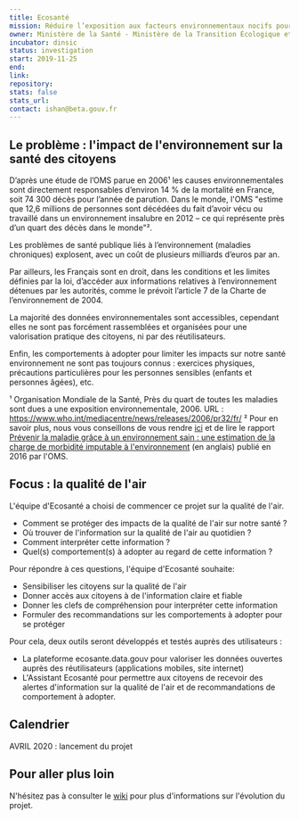 ```yaml
---
title: Ecosanté
mission: Réduire l’exposition aux facteurs environnementaux nocifs pour la santé
owner: Ministère de la Santé - Ministère de la Transition Écologique et Solidaire
incubator: dinsic 
status: investigation
start: 2019-11-25 
end: 
link:
repository:
stats: false 
stats_url: 
contact: ishan@beta.gouv.fr
---
```


## Le problème : l'impact de l'environnement sur la santé des citoyens

D’après une étude de l’OMS parue en 2006¹ les causes environnementales sont directement responsables d’environ 14 % de la mortalité en France, soit 74 300 décès pour l’année de parution. Dans le monde, l'OMS "estime que 12,6 millions de personnes sont décédées du fait d’avoir vécu ou travaillé dans un environnement insalubre en 2012 – ce qui représente près d’un quart des décès dans le monde"². 

Les problèmes de santé publique liés à l’environnement (maladies chroniques) explosent, avec un coût de plusieurs milliards d’euros par an.

Par ailleurs, les Français sont en droit, dans les conditions et les limites définies par la loi, d’accéder aux informations relatives à l’environnement détenues par les autorités, comme le prévoit l’article 7 de la Charte de l’environnement de 2004. 

La majorité des données environnementales sont accessibles, cependant elles ne sont pas forcément rassemblées et organisées pour une valorisation pratique des citoyens, ni par des réutilisateurs. 

Enfin, les comportements à adopter pour limiter les impacts sur notre santé environnement ne sont pas toujours connus : exercices physiques, précautions particulières pour les personnes sensibles (enfants et personnes âgées), etc.

¹ Organisation Mondiale de la Santé, Près du quart de toutes les maladies sont dues a une exposition environnementale, 2006. URL : https://www.who.int/mediacentre/news/releases/2006/pr32/fr/
² Pour en savoir plus, nous vous conseillons de vous rendre [ici](https://www.who.int/features/factfiles/environmental-disease-burden/fr/) et de lire le rapport [Prévenir la maladie grâce à un environnement sain : une estimation de la charge de morbidité imputable à l'environnement](https://apps.who.int/iris/bitstream/handle/10665/204585/9789241565196_eng.pdf;jsessionid=2AFB9996BC5A200B74BCAAF3CF4F9449?sequence=1) (en anglais) publié en 2016 par l'OMS. 

## Focus : la qualité de l'air

L'équipe d'Ecosanté a choisi de commencer ce projet sur la qualité de l'air. 

* Comment se protéger des impacts de la qualité de l'air sur notre santé ? 
* Où trouver de l'information sur la qualité de l'air au quotidien ? 
* Comment interpréter cette information ? 
* Quel(s) comportement(s) à adopter au regard de cette information ?

Pour répondre à ces questions, l'équipe d'Ecosanté souhaite:
* Sensibiliser les citoyens sur la qualité de l'air 
* Donner accès aux citoyens à de l'information claire et fiable
* Donner les clefs de compréhension pour interpréter cette information 
* Formuler des recommandations sur les comportements à adopter pour se protéger

Pour cela, deux outils seront développés et testés auprès des utilisateurs :
* La plateforme ecosante.data.gouv pour valoriser les données ouvertes auprès des réutilisateurs (applications mobiles, site internet)
* L'Assistant Ecosanté pour permettre aux citoyens de recevoir des alertes d'information sur la qualité de l'air et de recommandations de comportement à adopter. 

## Calendrier

AVRIL 2020 : lancement du projet 

## Pour aller plus loin

N'hésitez pas à consulter le [wiki](https://github.com/betagouv/ecosante/wiki/) pour plus d'informations sur l'évolution du projet. 
